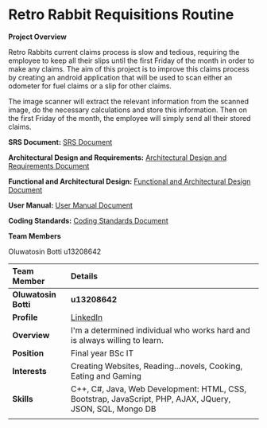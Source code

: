 # Retro Rabbit Requisitions Routine

**Project Overview**

Retro Rabbits current claims process is slow and tedious, requiring the employee to keep all their slips until the first Friday of the month in order to make any claims. The aim of this project is to improve this claims process by creating an android application that will be used to scan either an odometer for fuel claims or a slip for other claims.

The image scanner will extract the relevant information from the scanned image, do the necessary calculations and store this information. Then on the first Friday of the month, the employee will simply send all their stored claims.

**SRS Document:**
<a href="https://github.com/cos301-2019-se/Reformed-Rabbit-Requisitions-Routine/blob/master/src-old/Documentation/Demo%201.pdf" target="_blank">SRS Document</a>

**Architectural Design and Requirements:**
<a href="https://github.com/cos301-2019-se/Reformed-Rabbit-Requisitions-Routine/blob/master/src-old/Documentation/Demo%202.pdf" target="_blank">Architectural Design and Requirements Document</a>

**Functional and Architectural Design:**
<a href="https://github.com/cos301-2019-se/Botti-Oluwatosin/blob/master/Demo%204.pdf"
target="_blank"> Functional and Architectural Design Document</a>

**User Manual:**
<a href="src-old/Documentation/Updated_User_Manual.pdf" target="_blank">User Manual Document</a>

**Coding Standards:**
<a href="src-old/Documentation/Updated_Coding_Standards.pdf" target="_blank">Coding Standards Document</a>


**Team Members**

Oluwatosin Botti u13208642 <br>

|Team Member | Details | 
| :---         | :---         |  
|**Oluwatosin Botti**|**u13208642** |
|**Profile** |<a href="https://www.linkedin.com/in/tosin-botti-9245a3a1/" target="_blank">LinkedIn</a>|
|**Overview**|I&#39;m a determined individual who works hard and is always willing to learn. |
|**Position** |Final year BSc IT|
|**Interests** |Creating Websites, Reading...novels, Cooking, Eating and Gaming|
|**Skills**|C++, C#, Java, Web Development: HTML, CSS, Bootstrap, JavaScript, PHP, AJAX, JQuery, JSON, SQL, Mongo DB|
|       |

